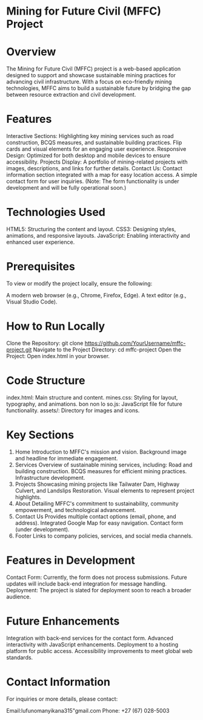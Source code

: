 Mining for Future Civil (MFFC) Project
======================================
Overview
=========
The Mining for Future Civil (MFFC) project is a web-based application designed to support and showcase sustainable mining practices for advancing civil infrastructure. With a focus on eco-friendly mining technologies, MFFC aims to build a sustainable future by bridging the gap between resource extraction and civil development.

Features
=========
Interactive Sections:
Highlighting key mining services such as road construction, BCQS measures, and sustainable building practices.
Flip cards and visual elements for an engaging user experience.
Responsive Design:
Optimized for both desktop and mobile devices to ensure accessibility.
Projects Display:
A portfolio of mining-related projects with images, descriptions, and links for further details.
Contact Us:
Contact information section integrated with a map for easy location access.
A simple contact form for user inquiries. (Note: The form functionality is under development and will be fully operational soon.)

Technologies Used
=================
HTML5: Structuring the content and layout.
CSS3: Designing styles, animations, and responsive layouts.
JavaScript: Enabling interactivity and enhanced user experience.

Prerequisites
==============
To view or modify the project locally, ensure the following:

A modern web browser (e.g., Chrome, Firefox, Edge).
A text editor (e.g., Visual Studio Code).

How to Run Locally
=====================
Clone the Repository:
git clone https://github.com/YourUsername/mffc-project.git
Navigate to the Project Directory:
cd mffc-project
Open the Project:
Open index.html in your browser.

Code Structure
===============
index.html: Main structure and content.
mines.css: Styling for layout, typography, and animations.
bon non lo so.js: JavaScript file for future functionality.
assets/: Directory for images and icons.

Key Sections
=============
1. Home
Introduction to MFFC's mission and vision.
Background image and headline for immediate engagement.
2. Services
Overview of sustainable mining services, including:
Road and building construction.
BCQS measures for efficient mining practices.
Infrastructure development.
3. Projects
Showcasing mining projects like Tailwater Dam, Highway Culvert, and Landslips Restoration.
Visual elements to represent project highlights.
4. About
Detailing MFFC's commitment to sustainability, community empowerment, and technological advancement.
5. Contact Us
Provides multiple contact options (email, phone, and address).
Integrated Google Map for easy navigation.
Contact form (under development).
6. Footer
Links to company policies, services, and social media channels.

Features in Development
=======================
Contact Form:
Currently, the form does not process submissions.
Future updates will include back-end integration for message handling.
Deployment:
The project is slated for deployment soon to reach a broader audience.

Future Enhancements
====================
Integration with back-end services for the contact form.
Advanced interactivity with JavaScript enhancements.
Deployment to a hosting platform for public access.
Accessibility improvements to meet global web standards.

Contact Information
=====================
For inquiries or more details, please contact:

Email:lufunomanyikana315"gmail.com
Phone: +27 (67) 028-5003

